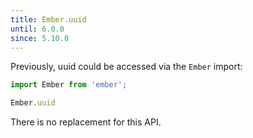```yaml
---
title: Ember.uuid
until: 6.0.0
since: 5.10.0
---
```



Previously, uuid could be accessed via the `Ember` import:
```js
import Ember from 'ember';

Ember.uuid
```

There is no replacement for this API.
